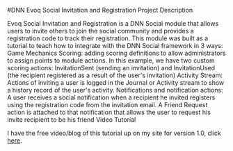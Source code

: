 #DNN Evoq Social Invitation and Registration
Project Description

Evoq Social Invitation and Registration is a DNN Social module that allows users to invite others to join the social community and provides a registration code to track their registration. This module was built as a tutorial to teach how to integrate with the DNN Social framework in 3 ways:
Game Mechanics Scoring: adding scoring definitions to allow administrators to assign points to module actions. In this example, we have two custom scoring actions: InvitationSent (sending an invitation) and InvitationUsed (the recipient registered as a result of the user's invitation)
Activity Stream: Actions of inviting a user is logged in the Journal or Activity stream to show a history record of the user's activity.
Notifications and notification actions: A user receives a social notification when a recipient he invited registers using the registration code from the invitation email. A Friend Request action is attached to that notification that allows the user to request his invite recipient to be his friend
Video Tutorial

I have the free video/blog of this tutorial up on my site for version 1.0, click <a href="http://www.dotnetnuclear.com/articles/tabid/88/ID/14/DNN-Evoq-Social-Module-Development--Creating-Gameified-modules.aspx">
here</a>.
